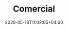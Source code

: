 ---
title: "Comercial"
date: 2020-05-18T11:02:05+04:00
icon: "ti-help-alt"
description: "Tire suas dúvidas sobre alterações contratuais e aquisição de serviços"
type : "docs"
---